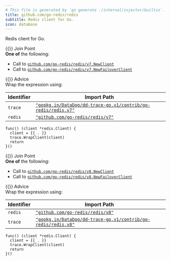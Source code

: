 ```yaml
---
# This file is generated by `go generate ./internal/injector/builtin`. DO NOT EDIT.
title: github.com/go-redis/redis
subtitle: Redis client for Go.
icon: database
---
```



Redis client for Go.



<div class="hextra-cards hx-mt-4 hx-gap-4 hx-grid" style="--hextra-cards-grid-cols: 1;">
  <div class="hextra-card hx-group hx-flex hx-flex-col hx-justify-start hx-overflow-hidden hx-rounded-lg hx-border hx-border-gray-200 hx-text-current hx-no-underline dark:hx-shadow-none hover:hx-shadow-gray-100 dark:hover:hx-shadow-none hx-shadow-gray-100 active:hx-shadow-sm active:hx-shadow-gray-200 hx-transition-all hx-duration-200">
    <div>
      <span class="hextra-card-icon hx-flex hx-font-semibold hx-items-start hx-gap-2 hx-p-4 hx-text-gray-700 hover:hx-text-gray-900 dark:hx-text-neutral-200 dark:hover:hx-text-neutral-50">
        {{<iconSVG "search-circle">}} Join Point
      </span>
      <div class="hextra-card-subtitle hx-font-normal hx-px-4 hx-mb-4 hx-mt-2"><strong>One of</strong> the following:
<ul>
<li>Call to <a href="https://pkg.go.dev/github.com/go-redis/redis/v7#NewClient" target="_blank" rel="noopener"><code>github.com/go-redis/redis/v7.NewClient</code></a></li><li>Call to <a href="https://pkg.go.dev/github.com/go-redis/redis/v7#NewFailoverClient" target="_blank" rel="noopener"><code>github.com/go-redis/redis/v7.NewFailoverClient</code></a></li></ul>
</div>
    </div>
    <div class="hx-border-t">
      <span class="hextra-card-icon hx-flex hx-font-semibold hx-items-start hx-gap-2 hx-p-4 hx-text-gray-700 hover:hx-text-gray-900 dark:hx-text-neutral-200 dark:hover:hx-text-neutral-50">
        {{<iconSVG "chip">}} Advice
      </span>
      <div class="hextra-card-subtitle hx-font-normal hx-px-4 hx-mb-4 hx-mt-2">Wrap the expression using: 

Identifier | Import Path
---|---
<code>trace</code>|<a href="http://pkg.go.dev/gopkg.in/DataDog/dd-trace-go.v1/contrib/go-redis/redis.v7" target="_blank" rel="noopener"><code>"gopkg.in/DataDog/dd-trace-go.v1/contrib/go-redis/redis.v7"</code></a>
<code>redis</code>|<a href="http://pkg.go.dev/github.com/go-redis/redis/v7" target="_blank" rel="noopener"><code>"github.com/go-redis/redis/v7"</code></a>


```go-template
func() (client *redis.Client) {
  client = {{ . }}
  trace.WrapClient(client)
  return
}()
```

</div>
    </div>
  </div>
</div><div class="hextra-cards hx-mt-4 hx-gap-4 hx-grid" style="--hextra-cards-grid-cols: 1;">
  <div class="hextra-card hx-group hx-flex hx-flex-col hx-justify-start hx-overflow-hidden hx-rounded-lg hx-border hx-border-gray-200 hx-text-current hx-no-underline dark:hx-shadow-none hover:hx-shadow-gray-100 dark:hover:hx-shadow-none hx-shadow-gray-100 active:hx-shadow-sm active:hx-shadow-gray-200 hx-transition-all hx-duration-200">
    <div>
      <span class="hextra-card-icon hx-flex hx-font-semibold hx-items-start hx-gap-2 hx-p-4 hx-text-gray-700 hover:hx-text-gray-900 dark:hx-text-neutral-200 dark:hover:hx-text-neutral-50">
        {{<iconSVG "search-circle">}} Join Point
      </span>
      <div class="hextra-card-subtitle hx-font-normal hx-px-4 hx-mb-4 hx-mt-2"><strong>One of</strong> the following:
<ul>
<li>Call to <a href="https://pkg.go.dev/github.com/go-redis/redis/v8#NewClient" target="_blank" rel="noopener"><code>github.com/go-redis/redis/v8.NewClient</code></a></li><li>Call to <a href="https://pkg.go.dev/github.com/go-redis/redis/v8#NewFailoverClient" target="_blank" rel="noopener"><code>github.com/go-redis/redis/v8.NewFailoverClient</code></a></li></ul>
</div>
    </div>
    <div class="hx-border-t">
      <span class="hextra-card-icon hx-flex hx-font-semibold hx-items-start hx-gap-2 hx-p-4 hx-text-gray-700 hover:hx-text-gray-900 dark:hx-text-neutral-200 dark:hover:hx-text-neutral-50">
        {{<iconSVG "chip">}} Advice
      </span>
      <div class="hextra-card-subtitle hx-font-normal hx-px-4 hx-mb-4 hx-mt-2">Wrap the expression using: 

Identifier | Import Path
---|---
<code>redis</code>|<a href="http://pkg.go.dev/github.com/go-redis/redis/v8" target="_blank" rel="noopener"><code>"github.com/go-redis/redis/v8"</code></a>
<code>trace</code>|<a href="http://pkg.go.dev/gopkg.in/DataDog/dd-trace-go.v1/contrib/go-redis/redis.v8" target="_blank" rel="noopener"><code>"gopkg.in/DataDog/dd-trace-go.v1/contrib/go-redis/redis.v8"</code></a>


```go-template
func() (client *redis.Client) {
  client = {{ . }}
  trace.WrapClient(client)
  return
}()
```

</div>
    </div>
  </div>
</div>
